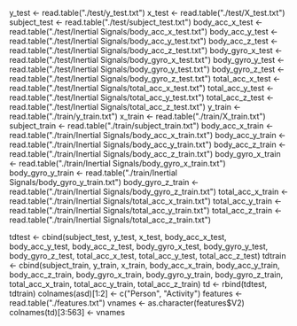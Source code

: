 y_test <- read.table("./test/y_test.txt")
x_test <- read.table("./test/X_test.txt")
subject_test <- read.table("./test/subject_test.txt")
body_acc_x_test <- read.table("./test/Inertial Signals/body_acc_x_test.txt")
body_acc_y_test <- read.table("./test/Inertial Signals/body_acc_y_test.txt")
body_acc_z_test <- read.table("./test/Inertial Signals/body_acc_z_test.txt")
body_gyro_x_test <- read.table("./test/Inertial Signals/body_gyro_x_test.txt")
body_gyro_y_test <- read.table("./test/Inertial Signals/body_gyro_y_test.txt")
body_gyro_z_test <- read.table("./test/Inertial Signals/body_gyro_z_test.txt")
total_acc_x_test <- read.table("./test/Inertial Signals/total_acc_x_test.txt")
total_acc_y_test <- read.table("./test/Inertial Signals/total_acc_y_test.txt")
total_acc_z_test <- read.table("./test/Inertial Signals/total_acc_z_test.txt")
y_train <- read.table("./train/y_train.txt")
x_train <- read.table("./train/X_train.txt")
subject_train <- read.table("./train/subject_train.txt")
body_acc_x_train <- read.table("./train/Inertial Signals/body_acc_x_train.txt")
body_acc_y_train <- read.table("./train/Inertial Signals/body_acc_y_train.txt")
body_acc_z_train <- read.table("./train/Inertial Signals/body_acc_z_train.txt")
body_gyro_x_train <- read.table("./train/Inertial Signals/body_gyro_x_train.txt")
body_gyro_y_train <- read.table("./train/Inertial Signals/body_gyro_y_train.txt")
body_gyro_z_train <- read.table("./train/Inertial Signals/body_gyro_z_train.txt")
total_acc_x_train <- read.table("./train/Inertial Signals/total_acc_x_train.txt")
total_acc_y_train <- read.table("./train/Inertial Signals/total_acc_y_train.txt")
total_acc_z_train <- read.table("./train/Inertial Signals/total_acc_z_train.txt")

tdtest <- cbind(subject_test, y_test, x_test, body_acc_x_test, body_acc_y_test, body_acc_z_test, body_gyro_x_test, body_gyro_y_test, body_gyro_z_test, total_acc_x_test, total_acc_y_test, total_acc_z_test)
tdtrain <- cbind(subject_train, y_train, x_train, body_acc_x_train, body_acc_y_train, body_acc_z_train, body_gyro_x_train, body_gyro_y_train, body_gyro_z_train, total_acc_x_train, total_acc_y_train, total_acc_z_train)
td <- rbind(tdtest, tdtrain)
colnames(asd)[1:2] <- c("Person", "Activity")
features <- read.table("./features.txt")
vnames <- as.character(features$V2)
colnames(td)[3:563] <- vnames
